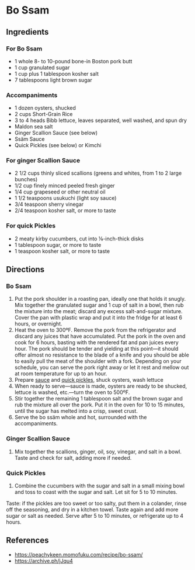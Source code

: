# Bo Ssam

## Ingredients

### For Bo Ssam

- 1 whole 8- to 10-pound bone-in Boston pork butt
- 1 cup granulated sugar
- 1 cup plus 1 tablespoon kosher salt
- 7 tablespoons light brown sugar

### Accompaniments

- 1 dozen oysters, shucked
- 2 cups Short-Grain Rice
- 3 to 4 heads Bibb lettuce, leaves separated, well washed, and spun dry
- Maldon sea salt
- Ginger Scallion Sauce (see below)
- Ssäm Sauce
- Quick Pickles (see below) or Kimchi

### For ginger Scallion Sauce

- 2 1/2 cups thinly sliced scallions (greens and whites, from 1 to 2 large bunches)
- 1/2 cup finely minced peeled fresh ginger
- 1/4 cup grapeseed or other neutral oil
- 1 1/2 teaspoons usukuchi (light soy sauce)
- 3/4 teaspoon sherry vinegar
- 2/4 teaspoon kosher salt, or more to taste

### For quick Pickles

- 2 meaty kirby cucumbers, cut into ⅛-inch-thick disks
- 1 tablespoon sugar, or more to taste
- 1 teaspoon kosher salt, or more to taste

## Directions

### Bo Ssam

1. Put the pork shoulder in a roasting pan, ideally one that holds it snugly. Mix together the granulated sugar and 1 cup of salt in a bowl, then rub the mixture into the meat; discard any excess salt-and-sugar mixture. Cover the pan with plastic wrap and put it into the fridge for at least 6 hours, or overnight.
2. Heat the oven to 300ºF. Remove the pork from the refrigerator and discard any juices that have accumulated. Put the pork in the oven and cook for 6 hours, basting with the rendered fat and pan juices every hour. The pork should be tender and yielding at this point—it should offer almost no resistance to the blade of a knife and you should be able to easily pull the meat of the shoulder with a fork. Depending on your schedule, you can serve the pork right away or let it rest and mellow out at room temperature for up to an hour.
3. Prepare [sauce](#ginger-scallion-sauce) and [quick pickles](#quick-pickles), shuck oysters, wash lettuce
4. When ready to serve—sauce is made, oysters are ready to be shucked, lettuce is washed, etc.—turn the oven to 500ºF.
5. Stir together the remaining 1 tablespoon salt and the brown sugar and rub the mixture all over the pork. Put it in the oven for 10 to 15 minutes, until the sugar has melted into a crisp, sweet crust.
6. Serve the bo ssäm whole and hot, surrounded with the accompaniments.

### Ginger Scallion Sauce

1. Mix together the scallions, ginger, oil, soy, vinegar, and salt in a bowl. Taste and check for salt, adding more if needed.

### Quick Pickles

1. Combine the cucumbers with the sugar and salt in a small mixing bowl and toss to coast with the sugar and salt. Let sit for 5 to 10 minutes.

Taste: if the pickles are too sweet or too salty, put them in a colander, rinse off the seasoning, and dry in a kitchen towel. Taste again and add more sugar or salt as needed. Serve after 5 to 10 minutes, or refrigerate up to 4 hours.

## References

- <https://peachykeen.momofuku.com/recipe/bo-ssam/>
- <https://archive.ph/jJqu4>
